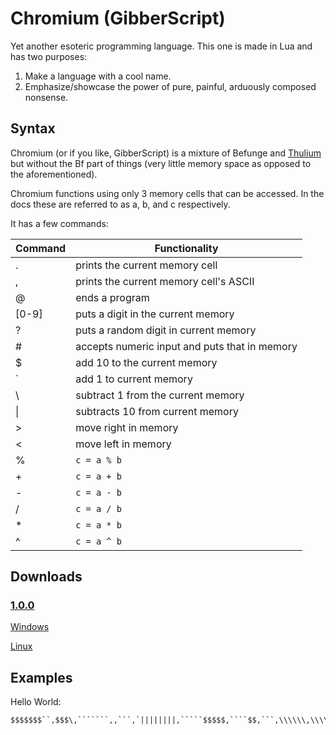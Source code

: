 # Chromium (GibberScript)
 Yet another esoteric programming language. This one is made in Lua and has two purposes:
  1. Make a language with a cool name.
  2. Emphasize/showcase the power of pure, painful, arduously composed nonsense.

## Syntax
 Chromium (or if you like, GibberScript) is a mixture of Befunge and [Thulium](https://github.com/JavaCode7/Thulium) but without the Bf part of things (very little memory space as opposed to the aforementioned).

 Chromium functions using only 3 memory cells that can be accessed. In the docs these are referred to as a, b, and c respectively.

 It has a few commands:

 Command | Functionality 
 --------|--------
  .      | prints the current memory cell
  ,      | prints the current memory cell's ASCII
  @      | ends a program
  [0-9]  | puts a digit in the current memory
  ?      | puts a random digit in current memory
  \#     | accepts numeric input and puts that in memory
  $      | add 10 to the current memory
  `      | add 1 to current memory
  \      | subtract 1 from the current memory
  \|     | subtracts 10 from current memory
  \>     | move right in memory
  <      | move left in memory
  %      | ```c = a % b```
  \+     | ```c = a + b```
  \-     | ```c = a - b```
  /      | ```c = a / b```
  \*     | ```c = a * b```
  ^      | ```c = a ^ b```

## Downloads
### [1.0.0](https://github.com/Technetium-Inc/Chromium/tree/v1.0.0)

 [Windows](https://github.com/Technetium-Inc/Chromium/releases/download/v1.0.0/chromium.zip)

 [Linux](https://github.com/Technetium-Inc/Chromium/releases/download/v1.0.0/chromium.out)
## Examples
 Hello World:
 ```
 $$$$$$$``,$$$\,```````,,```,`||||||||,`````$$$$$,````$$,```,\\\\\\,\\\\\\\\,@
 ```
